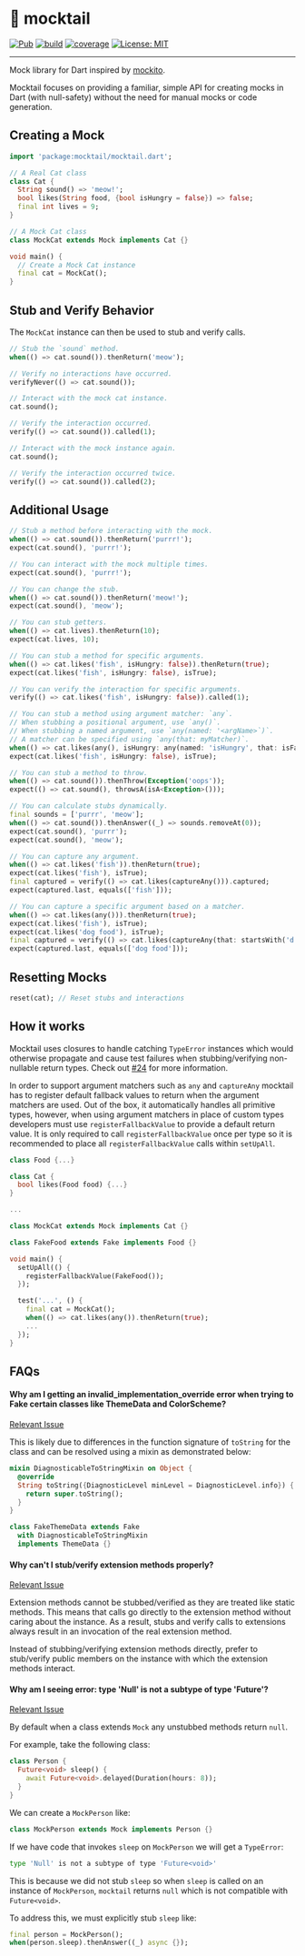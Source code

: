 # 🍹 mocktail

[![Pub](https://img.shields.io/pub/v/mocktail.svg)](https://pub.dev/packages/mocktail)
[![build](https://github.com/felangel/mocktail/workflows/build/badge.svg)](https://github.com/felangel/mocktail/actions)
[![coverage](https://raw.githubusercontent.com/felangel/mocktail/main/coverage_badge.svg)](https://github.com/felangel/mocktail/actions)
[![License: MIT](https://img.shields.io/badge/license-MIT-purple.svg)](https://opensource.org/licenses/MIT)

---

Mock library for Dart inspired by [mockito](https://pub.dev/packages/mockito).

Mocktail focuses on providing a familiar, simple API for creating mocks in Dart (with null-safety) without the need for manual mocks or code generation.

## Creating a Mock

```dart
import 'package:mocktail/mocktail.dart';

// A Real Cat class
class Cat {
  String sound() => 'meow!';
  bool likes(String food, {bool isHungry = false}) => false;
  final int lives = 9;
}

// A Mock Cat class
class MockCat extends Mock implements Cat {}

void main() {
  // Create a Mock Cat instance
  final cat = MockCat();
}
```

## Stub and Verify Behavior

The `MockCat` instance can then be used to stub and verify calls.

```dart
// Stub the `sound` method.
when(() => cat.sound()).thenReturn('meow');

// Verify no interactions have occurred.
verifyNever(() => cat.sound());

// Interact with the mock cat instance.
cat.sound();

// Verify the interaction occurred.
verify(() => cat.sound()).called(1);

// Interact with the mock instance again.
cat.sound();

// Verify the interaction occurred twice.
verify(() => cat.sound()).called(2);
```

## Additional Usage

```dart
// Stub a method before interacting with the mock.
when(() => cat.sound()).thenReturn('purrr!');
expect(cat.sound(), 'purrr!');

// You can interact with the mock multiple times.
expect(cat.sound(), 'purrr!');

// You can change the stub.
when(() => cat.sound()).thenReturn('meow!');
expect(cat.sound(), 'meow');

// You can stub getters.
when(() => cat.lives).thenReturn(10);
expect(cat.lives, 10);

// You can stub a method for specific arguments.
when(() => cat.likes('fish', isHungry: false)).thenReturn(true);
expect(cat.likes('fish', isHungry: false), isTrue);

// You can verify the interaction for specific arguments.
verify(() => cat.likes('fish', isHungry: false)).called(1);

// You can stub a method using argument matcher: `any`.
// When stubbing a positional argument, use `any()`.
// When stubbing a named argument, use `any(named: '<argName>`)`.
// A matcher can be specified using `any(that: myMatcher)`.
when(() => cat.likes(any(), isHungry: any(named: 'isHungry', that: isFalse)).thenReturn(true);
expect(cat.likes('fish', isHungry: false), isTrue);

// You can stub a method to throw.
when(() => cat.sound()).thenThrow(Exception('oops'));
expect(() => cat.sound(), throwsA(isA<Exception>()));

// You can calculate stubs dynamically.
final sounds = ['purrr', 'meow'];
when(() => cat.sound()).thenAnswer((_) => sounds.removeAt(0));
expect(cat.sound(), 'purrr');
expect(cat.sound(), 'meow');

// You can capture any argument.
when(() => cat.likes('fish')).thenReturn(true);
expect(cat.likes('fish'), isTrue);
final captured = verify(() => cat.likes(captureAny())).captured;
expect(captured.last, equals(['fish']));

// You can capture a specific argument based on a matcher.
when(() => cat.likes(any())).thenReturn(true);
expect(cat.likes('fish'), isTrue);
expect(cat.likes('dog food'), isTrue);
final captured = verify(() => cat.likes(captureAny(that: startsWith('d')))).captured;
expect(captured.last, equals(['dog food']));
```

## Resetting Mocks

```dart
reset(cat); // Reset stubs and interactions
```

## How it works

Mocktail uses closures to handle catching `TypeError` instances which would otherwise propagate and cause test failures when stubbing/verifying non-nullable return types. Check out [#24](https://github.com/felangel/mocktail/issues/24) for more information.

In order to support argument matchers such as `any` and `captureAny` mocktail has to register default fallback values to return when the argument matchers are used. Out of the box, it automatically handles all primitive types, however, when using argument matchers in place of custom types developers must use `registerFallbackValue` to provide a default return value. It is only required to call `registerFallbackValue` once per type so it is recommended to place all `registerFallbackValue` calls within `setUpAll`.

```dart
class Food {...}

class Cat {
  bool likes(Food food) {...}
}

...

class MockCat extends Mock implements Cat {}

class FakeFood extends Fake implements Food {}

void main() {
  setUpAll(() {
    registerFallbackValue(FakeFood());
  });

  test('...', () {
    final cat = MockCat();
    when(() => cat.likes(any()).thenReturn(true);
    ...
  });
}
```

## FAQs

#### Why am I getting an invalid_implementation_override error when trying to Fake certain classes like ThemeData and ColorScheme?

[Relevant Issue](https://github.com/felangel/mocktail/issues/59)

This is likely due to differences in the function signature of `toString` for the class and can be resolved
using a mixin as demonstrated below:

```dart
mixin DiagnosticableToStringMixin on Object {
  @override
  String toString({DiagnosticLevel minLevel = DiagnosticLevel.info}) {
    return super.toString();
  }
}

class FakeThemeData extends Fake
  with DiagnosticableToStringMixin
  implements ThemeData {}
```

#### Why can't I stub/verify extension methods properly?

[Relevant Issue](https://github.com/felangel/mocktail/issues/58)

Extension methods cannot be stubbed/verified as they are treated like static methods. This means that calls go directly to the extension method without caring about the instance. As a result, stubs and verify calls to extensions always result in an invocation of the real extension method.

Instead of stubbing/verifying extension methods directly, prefer to stub/verify public members on the instance with which the extension methods interact.

#### Why am I seeing error: type 'Null' is not a subtype of type 'Future<void>'?

[Relevant Issue](https://github.com/felangel/mocktail/issues/78)

By default when a class extends `Mock` any unstubbed methods return `null`.

For example, take the following class:

```dart
class Person {
  Future<void> sleep() {
    await Future<void>.delayed(Duration(hours: 8));
  }
}
```

We can create a `MockPerson` like:

```dart
class MockPerson extends Mock implements Person {}
```

If we have code that invokes `sleep` on `MockPerson` we will get a `TypeError`:

```sh
type 'Null' is not a subtype of type 'Future<void>'
```

This is because we did not stub `sleep` so when `sleep` is called on an instance of `MockPerson`, `mocktail` returns `null` which is not compatible with `Future<void>`.

To address this, we must explicitly stub `sleep` like:

```dart
final person = MockPerson();
when(person.sleep).thenAnswer((_) async {});
```
